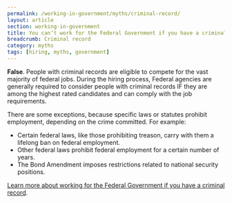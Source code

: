 ```yaml
---
permalink: /working-in-government/myths/criminal-record/
layout: article
section: working-in-government
title: You can’t work for the Federal Government if you have a criminal record
breadcrumb: Criminal record
category: myths
tags: [hiring, myths, government]
---
```

<b>False</b>. People with criminal records are eligible to compete for the vast majority of federal jobs. During the hiring process, Federal agencies are generally required to consider people with criminal records IF they are among the highest rated candidates and can comply with the job requirements. 

There are some exceptions, because specific laws or statutes prohibit employment, depending on the crime committed. For example:

* Certain federal laws, like those prohibiting treason, carry with them a lifelong ban on federal employment.
* Other federal laws prohibit federal employment for a certain number of years.
* The Bond Amendment imposes restrictions related to national security positions.

[Learn more about working for the Federal Government if you have a criminal record](../../../faq/application/eligibility/ex-offender/).
